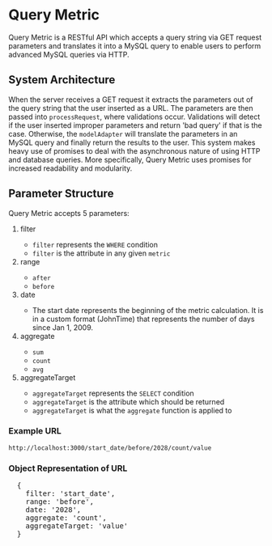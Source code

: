 <h1>Query Metric</h1>
<p>Query Metric is a RESTful API which accepts a query string via GET request
parameters and translates it into a MySQL query to enable users to perform
advanced MySQL queries via HTTP. </p>

<h2>System Architecture</h2>
<p>When the server receives a GET request it extracts the parameters out of the
query string that the user inserted as a URL. The parameters are then passed
into <code>processRequest</code>, where validations occur. Validations will
detect if the user inserted improper parameters and return 'bad query' if that
is the case. Otherwise, the <code>modelAdapter</code> will translate the
parameters in an MySQL query and finally return the results to the user. This
system makes heavy use of promises to deal with the asynchronous nature of using
HTTP and database queries. More specifically, Query Metric uses promises for
increased readability and modularity.</p>

<h2>Parameter Structure</h2>
<p>Query Metric accepts 5 parameters: </p>
<ol>
  <li>filter</li>
    <ul>
      <li><code>filter</code> represents the <code>WHERE</code> condition</li>
      <li><code>filter</code> is the attribute in any given <code>metric</code object that is compared against</li>
    </ul>
  <li>range</li>
    <ul>
      <li><code>after</code></li>
      <li><code>before</code></li>
    </ul>
  <li>date</li>
    <ul>
      <li>The start date represents the beginning of the metric calculation. It
      is in a custom format (JohnTime) that represents the number of days since Jan 1,
      2009.</li>
    </ul>
  <li>aggregate</li>
    <ul>
      <li><code>sum</code></li>
      <li><code>count</code></li>
      <li><code>avg</code></li>
    </ul>
  <li>aggregateTarget</li>
    <ul>
      <li><code>aggregateTarget</code> represents the <code>SELECT</code> condition</li>
      <li><code>aggregateTarget</code> is the attribute which should be returned</li>
      <li><code>aggregateTarget</code> is what the <code>aggregate</code> function is applied to</li>
    </ul>
</ol>

<h3>Example URL</h3>
<code>http://localhost:3000/start_date/before/2028/count/value</code>

<h3>Object Representation of URL</h3>
<pre>
  {
    filter: 'start_date',
    range: 'before',
    date: '2028',
    aggregate: 'count',
    aggregateTarget: 'value'
  }
</pre>
